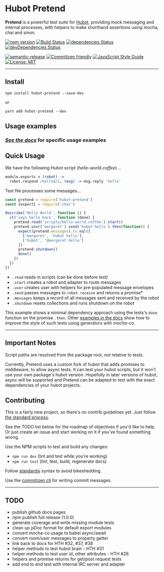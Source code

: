 # Hubot Pretend

**Pretend** is a powerful test suite for [Hubot](https://hubot.github.com),
providing mock messaging and internal processes, with helpers to make shorthand
assertions using mocha, chai and sinon.

[![npm version](https://img.shields.io/npm/v/hubot-pretend.svg?style=flat)](https://www.npmjs.com/package/hubot-pretend)
[![Build Status](https://travis-ci.org/propertyux/hubot-pretend.svg?branch=master)](https://travis-ci.org/propertyux/hubot-pretend)
[![dependencies Status](https://david-dm.org/propertyux/hubot-pretend/status.svg)](https://david-dm.org/propertyux/hubot-pretend)
[![devDependencies Status](https://david-dm.org/propertyux/hubot-pretend/dev-status.svg)](https://david-dm.org/propertyux/hubot-pretend?type=dev)

[![semantic-release](https://img.shields.io/badge/%20%20%F0%9F%93%A6%F0%9F%9A%80-semantic--release-e10079.svg)](https://github.com/semantic-release/semantic-release)
[![Commitizen friendly](https://img.shields.io/badge/commitizen-friendly-brightgreen.svg)](http://commitizen.github.io/cz-cli/)
[![JavaScript Style Guide](https://img.shields.io/badge/code_style-standard-brightgreen.svg)](https://standardjs.com)
[![License: MIT](https://img.shields.io/badge/License-MIT-yellow.svg)](https://opensource.org/licenses/MIT)

---

## Install

`npm install hubot-pretend --save-dev`

or

`yarn add hubot-pretend --dev`

## Usage examples

### *[See the docs](https://propertyux.github.io/hubot-pretend/usage/00-setup_test.html)* for specific usage examples

## Quick Usage

We have the following Hubot script (_hello-world.coffee_)...

```coffee
module.exports = (robot) ->
  robot.respond /hello$/i, (msg) -> msg.reply 'hello'
```

Test file processes some messages...

```javascript
const pretend = require('hubot-pretend')
const {expect} = require('chai')

describe('Hello World', function () {
  it('says hello back', function (done) {
    pretend.read('scripts/hello-world.coffee').start()
    pretend.user('margaret').send('hubot hello').then(function() {
      expect(pretend.messages).to.eql([
        ['margaret', 'hubot hello'],
        ['hubot', '@margaret hello']
      ])
      pretend.shutdown()
      done()
    })
  })
})
```

- `.read` reads in scripts (can be done before test)
- `.start` creates a robot and adapter to route messages
- `.user` creates user with helpers for pre-populated message envelopes
- `.send` passes messages to `robot.receive` and returns a promise*
- `.messages` keeps a record of all messages sent and received by the robot
- `.shutdown` resets collections and runs shutdown on the robot

This example shows a minimal dependency approach using the tests's `done`
function on the promise `.then`. Other [examples in the docs](https://propertyux.github.io/hubot-pretend/usage/01-users_test.html)
show how to improve the style of such tests using generators with _mocha-co_.

---

## Important Notes

Script paths are resolved from the package root, *not* relative to tests.

Currently, Pretend uses a custom fork of hubot that adds promises to middleware,
to allow async tests. It can test your hubot scripts, but it won't use your own
package's hubot version. Hopefully in later versions of hubot, async will be
supported and Pretend can be adapted to test with the exact dependencies of your
hubot projects.

## Contributing

This is a fairly new project, so there's no contrib guidelines yet. Just follow
[the standard process](https://opensource.guide/how-to-contribute/#how-to-submit-a-contribution).

See the TODO list below for the roadmap of objectives if you'd like to help. Or
just create an issue and start working on it if you've found something wrong.

Use the NPM scripts to test and build any changes:
- `npm run dev` (lint and test while you're working)
- `npm run test` (lint, test, build, regenerate docs)

Follow [standardsj](https://standardjs.com/) syntax to avoid bikeshedding.

Use the [commitizen cli](https://github.com/commitizen/cz-cli) for writing
commit messages.

---

## TODO

- publish github docs pages
- npm publish full release (1.0.0)
- generate coverage and write missing module tests
- clean up jsDoc format for default export modules
- convert mocha-co usage to babel async/await
- convert room/user messages to property getter
- link back to docs for HTH #32, #37, #38
- helper methods to test hubot brain - HTH #31
- helper methods to test user id, other attributes - HTH #26
- helpers and promise returns for get/post request tests
- add end to end test with internal IRC server and adapter
